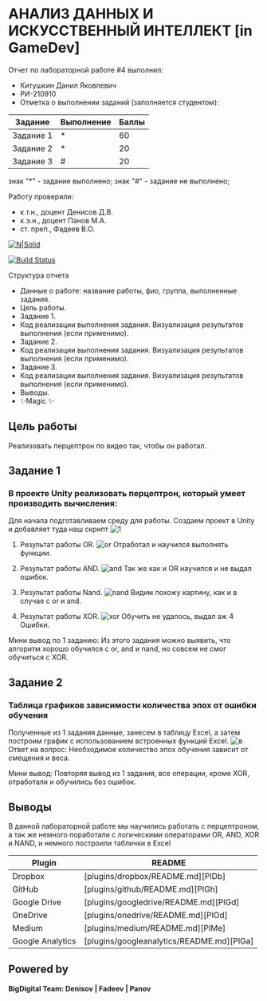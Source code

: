 # АНАЛИЗ ДАННЫХ И ИСКУССТВЕННЫЙ ИНТЕЛЛЕКТ [in GameDev]
Отчет по лабораторной работе #4 выполнил:
- Китушкин Данил Яковлевич
- РИ-210910
- Отметка о выполнении заданий (заполняется студентом):

| Задание | Выполнение | Баллы |
| ------ | ------ | ------ |
| Задание 1 | * | 60 |
| Задание 2 | * | 20 |
| Задание 3 | # | 20 |

знак "*" - задание выполнено; знак "#" - задание не выполнено;

Работу проверили:
- к.т.н., доцент Денисов Д.В.
- к.э.н., доцент Панов М.А.
- ст. преп., Фадеев В.О.

[![N|Solid](https://cldup.com/dTxpPi9lDf.thumb.png)](https://nodesource.com/products/nsolid)

[![Build Status](https://travis-ci.org/joemccann/dillinger.svg?branch=master)](https://travis-ci.org/joemccann/dillinger)

Структура отчета

- Данные о работе: название работы, фио, группа, выполненные задания.
- Цель работы.
- Задание 1.
- Код реализации выполнения задания. Визуализация результатов выполнения (если применимо).
- Задание 2.
- Код реализации выполнения задания. Визуализация результатов выполнения (если применимо).
- Задание 3.
- Код реализации выполнения задания. Визуализация результатов выполнения (если применимо).
- Выводы.
- ✨Magic ✨

## Цель работы
Реализовать перцептрон по видео так, чтобы он работал.

## Задание 1
### В проекте Unity реализовать перцептрон, который умеет производить вычисления: 

Для начала подготавливаем среду для работы. Создаем проект в Unity и добавляет туда наш скрипт
![1](https://user-images.githubusercontent.com/95544542/205308404-5125c20f-bdd9-4c0b-a35e-7fb8a609a06c.PNG)


1) Результат работы OR.
![or](https://user-images.githubusercontent.com/95544542/205315173-1eb0efcc-cdfc-4c26-8df9-cccbd17e289b.PNG)
Отработал и научился выполнять функции.

2) Результат работы AND.
![and](https://user-images.githubusercontent.com/95544542/205315264-0ff88d15-20fa-453e-b017-9906a4b7b7e7.PNG)
Так же как и OR научился и не выдал ошибок.

3) Результат работы Nand.
![nand](https://user-images.githubusercontent.com/95544542/205315390-5bfd9169-45c2-4f9d-8328-e9d888304d3c.PNG)
Видим похожу картину, как и в случае с or и and.

4) Результат работы XOR.
![xor](https://user-images.githubusercontent.com/95544542/205315501-f33c279a-588e-4df5-b659-3be03d0f099a.PNG)
Обучить не удалось, выдал аж 4 Ошибки.

Мини вывод по 1 заданию: Из этого задания можно выявить, что алгоритм хорошо обучился с or, and и nand, но совсем не смог обучиться с XOR.


## Задание 2
### Таблица графиков зависимости количества эпох от ошибки обучения
Полученные из 1 задания данные, занесем в таблицу Excel, а затем построим график с использованием встроенных функций Excel.
![в](https://user-images.githubusercontent.com/95544542/205318531-cfec664e-feff-45f2-b1af-559d7255e06e.PNG)
Ответ на вопрос: Необходимое количество эпох обучения зависит от смещения и веса. 

Мини вывод: Повторяя вывод из 1 задания, все операции, кроме XOR, отработали и обучились без ошибок. 

## Выводы

В данной лабораторной работе мы научились работать с перцептроном, а так же немного поработали с логическими операторами OR, AND, XOR и NAND, и немного построили таблички в Excel

| Plugin | README |
| ------ | ------ |
| Dropbox | [plugins/dropbox/README.md][PlDb] |
| GitHub | [plugins/github/README.md][PlGh] |
| Google Drive | [plugins/googledrive/README.md][PlGd] |
| OneDrive | [plugins/onedrive/README.md][PlOd] |
| Medium | [plugins/medium/README.md][PlMe] |
| Google Analytics | [plugins/googleanalytics/README.md][PlGa] |

## Powered by

**BigDigital Team: Denisov | Fadeev | Panov**

